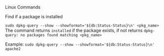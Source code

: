 Linux Commands

Find if a package is installed

`sudo dpkg-query --show --showformat='${db:Status-Status}\n' <pkg_name>`
The command returns `installed` if the package exists, if not returns
`dpkg-query: no packages found matching <pkg_name>`

Example:
`sudo dpkg-query --show --showformat='${db:Status-Status}\n' apache2 `
